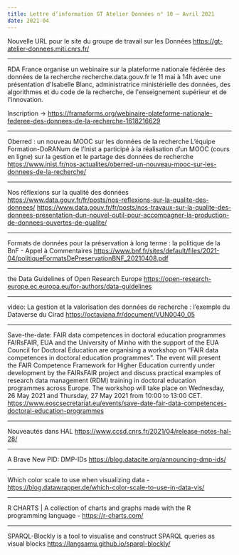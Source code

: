 ```yaml
---
title: Lettre d’information GT Atelier Données n° 10 – Avril 2021
date: 2021-04
---
```



Nouvelle URL pour le site du groupe de travail sur les Données
<https://gt-atelier-donnees.miti.cnrs.fr/>

--------------------

RDA France organise un webinaire sur la plateforme nationale fédérée des données de la recherche recherche.data.gouv.fr le 11 mai à 14h
avec une présentation d'Isabelle Blanc, administratrice ministérielle des données, des algorithmes et du code de la recherche, de l'enseignement supérieur et de l'innovation.

Inscription -> <https://framaforms.org/webinaire-plateforme-nationale-federee-des-donnees-de-la-recherche-1618216629>

--------------------

Oberred : un nouveau MOOC sur les données de la recherche
L’équipe Formation-DoRANum de l’Inist a participé à la réalisation d’un MOOC (cours en ligne) sur la gestion et le partage des données de recherche
<https://www.inist.fr/nos-actualites/oberred-un-nouveau-mooc-sur-les-donnees-de-la-recherche/>

--------------------

Nos réflexions sur la qualité des données 
<https://www.data.gouv.fr/fr/posts/nos-reflexions-sur-la-qualite-des-donnees/>
<https://www.data.gouv.fr/fr/posts/nos-travaux-sur-la-qualite-des-donnees-presentation-dun-nouvel-outil-pour-accompagner-la-production-de-donnees-ouvertes-de-qualite/>

--------------------

Formats de données pour la préservation à long terme : la politique de la BnF - Appel à Commentaires
<https://www.bnf.fr/sites/default/files/2021-04/politiqueFormatsDePreservationBNF_20210408.pdf>

--------------------

the Data Guidelines of Open Research Europe
<https://open-research-europe.ec.europa.eu/for-authors/data-guidelines>

--------------------

video: La gestion et la valorisation des données de recherche : l’exemple du Dataverse du Cirad
<https://octaviana.fr/document/VUN0040_05>

--------------------

Save-the-date: FAIR data competences in doctoral education programmes
FAIRsFAIR, EUA and the University of Minho with the support of the EUA Council for Doctoral Education are organising a workshop on “FAIR data competences in doctoral education programmes”. The event will present the FAIR Competence Framework for Higher Education currently under development by the FAIRsFAIR project and discuss practical examples of research data management (RDM) training in doctoral education programmes across Europe. The workshop will take place on Wednesday, 26 May 2021 and Thursday, 27 May 2021 from 10:00 to 13:00 CET.
<https://www.eoscsecretariat.eu/events/save-date-fair-data-competences-doctoral-education-programmes>

--------------------

Nouveautés dans HAL
<https://www.ccsd.cnrs.fr/2021/04/release-notes-hal-28/>

--------------------

A Brave New PID: DMP-IDs
<https://blog.datacite.org/announcing-dmp-ids/>

--------------------

Which color scale to use when visualizing data - 
<https://blog.datawrapper.de/which-color-scale-to-use-in-data-vis/>

--------------------

R CHARTS | A collection of charts and graphs made with the R programming language - <https://r-charts.com/>

--------------------

SPARQL-Blockly is a tool to visualise and construct SPARQL queries as visual blocks 
<https://langsamu.github.io/sparql-blockly/>
